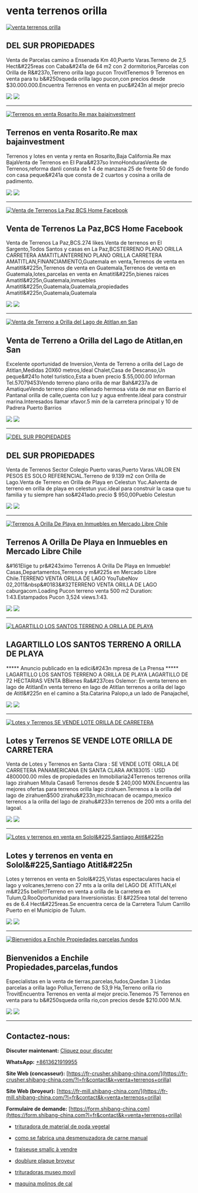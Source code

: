 # venta terrenos orilla

<a href="https://swt.shibang-china.com/?l=fr&img&k=venta+terrenos+orilla" target="_blank">![venta terrenos orilla](http://static.shibang-china.com/all-800x300/1242.jpg)</a>

## DEL SUR PROPIEDADES
Venta de Parcelas camino a Ensenada Km 40,Puerto Varas.Terreno de 2,5 Hect&#225reas con Caba&#241a de 64 m2 con 2 dormitorios,Parcelas con Orilla de R&#237o,Terreno orilla lago pucon TrovitTenemos 9 Terrenos en venta para tu b&#250squeda orilla lago pucon,con precios desde $30.000.000.Encuentra Terrenos en venta en puc&#243n al mejor precio


<a href="https://whatsapp.shibangsoft.com/WhatsApp.php" target="_blank" title="WhatsApp">![](http://static.shibang-china.com/icon/whatsapp.png)</a> <a href="https://swt.shibang-china.com/?l=fr&icon&k=venta+terrenos+orilla" target="_blank">![](http://static.shibang-china.com/icon/chat-fr.png)</a>

---

<a href="https://swt.shibang-china.com/?l=fr&img&k=venta+terrenos+orilla" target="_blank">![Terrenos en venta Rosarito.Re max bajainvestment](http://static.shibang-china.com/all-800x300/1204.jpg)</a>

## Terrenos en venta Rosarito.Re max bajainvestment
Terrenos y lotes en venta y renta en Rosarito,Baja California.Re max BajaVenta de Terrenos en El Para&#237so InmoHondurasVenta de Terrenos,reforma danli consta de 1 4 de manzana 25 de frente 50 de fondo con casa peque&#241a que consta de 2 cuartos y cosina a orilla de padimento.


<a href="https://whatsapp.shibangsoft.com/WhatsApp.php" target="_blank" title="WhatsApp">![](http://static.shibang-china.com/icon/whatsapp.png)</a> <a href="https://swt.shibang-china.com/?l=fr&icon&k=venta+terrenos+orilla" target="_blank">![](http://static.shibang-china.com/icon/chat-fr.png)</a>

---

<a href="https://swt.shibang-china.com/?l=fr&img&k=venta+terrenos+orilla" target="_blank">![Venta de Terrenos La Paz,BCS Home Facebook](http://static.shibang-china.com/all-800x300/1442.jpg)</a>

## Venta de Terrenos La Paz,BCS Home Facebook
Venta de Terrenos La Paz,BCS.274 likes.Venta de terrenos en El Sargento,Todos Santos y casas en La Paz,BCSTERRENO PLANO ORILLA CARRETERA AMATITLANTERRENO PLANO ORILLA CARRETERA AMATITLAN,FINANCIAMIENTO,Guatemala en venta,Terrenos de venta en Amatitl&#225n,Terrenos de venta en Guatemala,Terrenos de venta en Guatemala,lotes,parcelas en venta en Amatitl&#225n,bienes raices Amatitl&#225n,Guatemala,inmuebles Amatitl&#225n,Guatemala,Guatemala,propiedades Amatitl&#225n,Guatemala,Guatemala


<a href="https://whatsapp.shibangsoft.com/WhatsApp.php" target="_blank" title="WhatsApp">![](http://static.shibang-china.com/icon/whatsapp.png)</a> <a href="https://swt.shibang-china.com/?l=fr&icon&k=venta+terrenos+orilla" target="_blank">![](http://static.shibang-china.com/icon/chat-fr.png)</a>

---

<a href="https://swt.shibang-china.com/?l=fr&img&k=venta+terrenos+orilla" target="_blank">![Venta de Terreno a Orilla del Lago de Atitlan,en San](http://static.shibang-china.com/all-800x300/940.jpg)</a>

## Venta de Terreno a Orilla del Lago de Atitlan,en San
Excelente oportunidad de Inversion,Venta de Terreno a orilla del Lago de Atitlan,Medidas 20X60 metros,Ideal Chalet,Casa de Descanso,Un peque&#241o hotel turistico,Esta a buen precio $.55,000.00 Informan Tel.57079453Vendo terreno plano orilla de mar Bah&#237a de AmatiqueVendo terreno plano rellenado hermosa vista de mar en Barrio el Pantanal orilla de calle,cuenta con luz y agua enfrente.Ideal para construir marina.Interesados llamar xfavor.5 min de la carretera principal y 10 de Padrera Puerto Barrios


<a href="https://whatsapp.shibangsoft.com/WhatsApp.php" target="_blank" title="WhatsApp">![](http://static.shibang-china.com/icon/whatsapp.png)</a> <a href="https://swt.shibang-china.com/?l=fr&icon&k=venta+terrenos+orilla" target="_blank">![](http://static.shibang-china.com/icon/chat-fr.png)</a>

---

<a href="https://swt.shibang-china.com/?l=fr&img&k=venta+terrenos+orilla" target="_blank">![DEL SUR PROPIEDADES](http://static.shibang-china.com/all-800x300/112.jpg)</a>

## DEL SUR PROPIEDADES
Venta de Terrenos Sector Colegio Puerto varas,Puerto Varas.VALOR EN PESOS ES SOLO REFERENCIAL.Terreno de 9.139 m2 con Orilla de Lago.Venta de Terreno en Orilla de Playa en Celestun Yuc.Aalventa de terreno en orilla de playa en celestun yuc.ideal para construir la casa que tu familia y tu siempre han so&#241ado.precio $ 950,00Pueblo Celestun


<a href="https://whatsapp.shibangsoft.com/WhatsApp.php" target="_blank" title="WhatsApp">![](http://static.shibang-china.com/icon/whatsapp.png)</a> <a href="https://swt.shibang-china.com/?l=fr&icon&k=venta+terrenos+orilla" target="_blank">![](http://static.shibang-china.com/icon/chat-fr.png)</a>

---

<a href="https://swt.shibang-china.com/?l=fr&img&k=venta+terrenos+orilla" target="_blank">![Terrenos A Orilla De Playa en Inmuebles en Mercado Libre Chile](http://static.shibang-china.com/all-800x300/784.jpg)</a>

## Terrenos A Orilla De Playa en Inmuebles en Mercado Libre Chile
&#161Elige tu pr&#243ximo Terrenos A Orilla De Playa en Inmueble! Casas,Departamentos,Terrenos y m&#225s en Mercado Libre Chile.TERRENO VENTA ORILLA DE LAGO YouTubeNov 02,2011&nbsp&#0183&#32TERRENO VENTA ORILLA DE LAGO caburgacom.Loading Pucon terreno venta 500 m2 Duration: 1:43.Estampados Pucon 3,524 views.1:43.


<a href="https://whatsapp.shibangsoft.com/WhatsApp.php" target="_blank" title="WhatsApp">![](http://static.shibang-china.com/icon/whatsapp.png)</a> <a href="https://swt.shibang-china.com/?l=fr&icon&k=venta+terrenos+orilla" target="_blank">![](http://static.shibang-china.com/icon/chat-fr.png)</a>

---

<a href="https://swt.shibang-china.com/?l=fr&img&k=venta+terrenos+orilla" target="_blank">![LAGARTILLO LOS SANTOS TERRENO A ORILLA DE PLAYA](http://static.shibang-china.com/all-800x300/1242.jpg)</a>

## LAGARTILLO LOS SANTOS TERRENO A ORILLA DE PLAYA
***** Anuncio publicado en la edici&#243n mpresa de La Prensa ***** LAGARTILLO LOS SANTOS TERRENO A ORILLA DE PLAYA LAGARTILLO DE 72 HECTARIAS VENTA BBienes Ra&#237ces Oslemor: En venta terreno en lago de AtitlanEn venta terreno en lago de Atitlan terrenos a orilla del lago de Atitl&#225n en el camino a Sta.Catarina Palopo,a un lado de Panajachel,


<a href="https://whatsapp.shibangsoft.com/WhatsApp.php" target="_blank" title="WhatsApp">![](http://static.shibang-china.com/icon/whatsapp.png)</a> <a href="https://swt.shibang-china.com/?l=fr&icon&k=venta+terrenos+orilla" target="_blank">![](http://static.shibang-china.com/icon/chat-fr.png)</a>

---

<a href="https://swt.shibang-china.com/?l=fr&img&k=venta+terrenos+orilla" target="_blank">![Lotes y Terrenos SE VENDE LOTE ORILLA DE CARRETERA](http://static.shibang-china.com/all-800x300/398.jpg)</a>

## Lotes y Terrenos SE VENDE LOTE ORILLA DE CARRETERA
Venta de Lotes y Terrenos en Santa Clara : SE VENDE LOTE ORILLA DE CARRETERA PANAMERICANA EN SANTA CLARA AK183015 : USD 4800000.00 miles de propiedades en Inmobiliaria24Terrenos terrenos orilla lago zirahuen Mitula Casas6 Terrenos desde $ 240,000 MXN.Encuentra las mejores ofertas para terrenos orilla lago zirahuen.Terrenos a la orilla del lago de zirahuen$500 zirahu&#233n,michoacan de ocampo,mexico terrenos a la orilla del lago de zirahu&#233n terrenos de 200 mts a orilla del lagoal.


<a href="https://whatsapp.shibangsoft.com/WhatsApp.php" target="_blank" title="WhatsApp">![](http://static.shibang-china.com/icon/whatsapp.png)</a> <a href="https://swt.shibang-china.com/?l=fr&icon&k=venta+terrenos+orilla" target="_blank">![](http://static.shibang-china.com/icon/chat-fr.png)</a>

---

<a href="https://swt.shibang-china.com/?l=fr&img&k=venta+terrenos+orilla" target="_blank">![Lotes y terrenos en venta en Solol&#225,Santiago Atitl&#225n](http://static.shibang-china.com/all-800x300/395.jpg)</a>

## Lotes y terrenos en venta en Solol&#225,Santiago Atitl&#225n
Lotes y terrenos en venta en Solol&#225,Vistas espectaculares hacia el lago y volcanes,terreno con 27 mts a la orilla del LAGO DE ATITLAN,el m&#225s bello!!!Terreno en venta a orilla de la carretera en Tulum,Q.RooOportunidad para Inversionistas: El &#225rea total del terreno es de 6.4 Hect&#225reas.Se encuentra cerca de la Carretera Tulum Carrillo Puerto en el Municipio de Tulum.


<a href="https://whatsapp.shibangsoft.com/WhatsApp.php" target="_blank" title="WhatsApp">![](http://static.shibang-china.com/icon/whatsapp.png)</a> <a href="https://swt.shibang-china.com/?l=fr&icon&k=venta+terrenos+orilla" target="_blank">![](http://static.shibang-china.com/icon/chat-fr.png)</a>

---

<a href="https://swt.shibang-china.com/?l=fr&img&k=venta+terrenos+orilla" target="_blank">![Bienvenidos a Enchile Propiedades,parcelas,fundos](http://static.shibang-china.com/all-800x300/431.jpg)</a>

## Bienvenidos a Enchile Propiedades,parcelas,fundos
Especialistas en la venta de tierras,parcelas,fudos,Quedan 3 Lindas parcelas a orilla lago Pollux,Terreno de 53,9 Ha,Terreno orilla rio TrovitEncuentra Terrenos en venta al mejor precio.Tenemos 75 Terrenos en venta para tu b&#250squeda orilla rio,con precios desde $210.000 M.N.


<a href="https://whatsapp.shibangsoft.com/WhatsApp.php" target="_blank" title="WhatsApp">![](http://static.shibang-china.com/icon/whatsapp.png)</a> <a href="https://swt.shibang-china.com/?l=fr&icon&k=venta+terrenos+orilla" target="_blank">![](http://static.shibang-china.com/icon/chat-fr.png)</a>

---
## Contactez-nous:

**Discuter maintenant:** [Cliquez pour discuter](https://swt.shibang-china.com?l=fr&contact&k=venta+terrenos+orilla)

**WhatsApp:**  [+8613621919955](https://whatsapp.shibangsoft.com/WhatsApp.php)

**Site Web (concasseur):** [https://fr-crusher.shibang-china.com/](https://fr-crusher.shibang-china.com/?l=fr&contact&k=venta+terrenos+orilla)

**Site Web (broyeur):** [https://fr-mill.shibang-china.com/](https://fr-mill.shibang-china.com/?l=fr&contact&k=venta+terrenos+orilla)

**Formulaire de demande:** [https://form.shibang-china.com](https://form.shibang-china.com?l=fr&contact&k=venta+terrenos+orilla)

* [trituradora de material de poda vegetal](../63/trituradora%20de%20material%20de%20poda%20vegetal.md)

* [como se fabrica una desmenuzadora de carne manual](../63/como%20se%20fabrica%20una%20desmenuzadora%20de%20carne%20manual.md)

* [fraiseuse smallc à vendre](../65/fraiseuse%20smallc%20%C3%A0%20vendre.md)

* [doublure plaque broyeur](../61/doublure%20plaque%20broyeur.md)

* [trituradoras museo movil](../64/trituradoras%20museo%20movil.md)

* [maquina molinos de cal](../64/maquina%20molinos%20de%20cal.md)